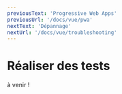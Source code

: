 ```yaml
---
previousText: 'Progressive Web Apps'
previousUrl: '/docs/vue/pwa'
nextText: 'Dépannage'
nextUrl: '/docs/vue/troubleshooting'
---
```


# Réaliser des tests

à venir !